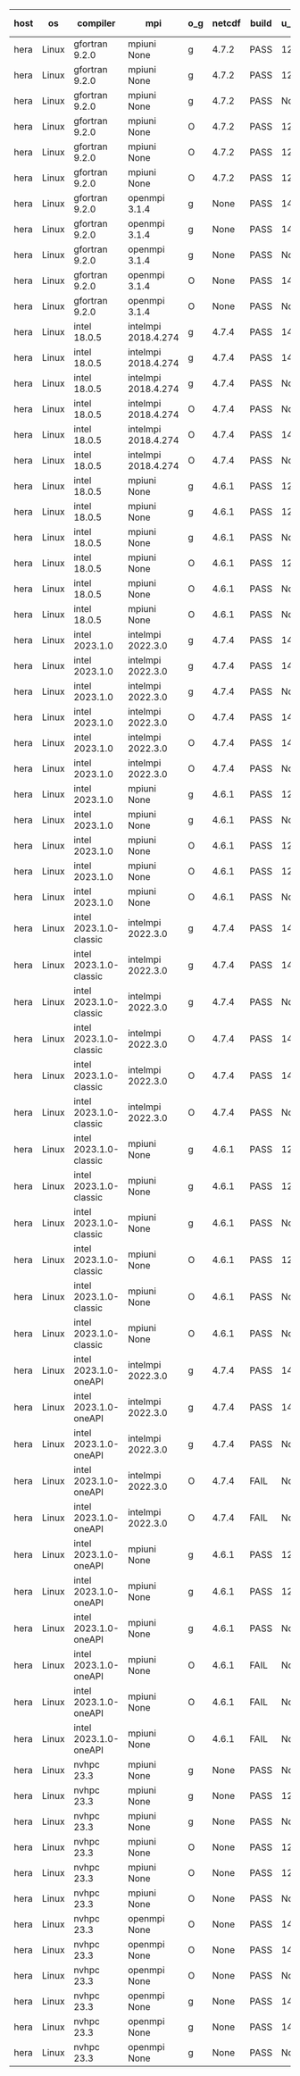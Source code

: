 

| host     | os       | compiler                              | mpi                      | o_g        | netcdf        | build       | u_pass          | u_fail          | s_pass            | s_fail            | e_pass             | e_fail             | nuopc_pass       | nuopc_fail       | artifacts link          |
|----------|----------|---------------------------------------|--------------------------|------------|---------------|-------------|-----------------|-----------------|-------------------|-------------------|--------------------|--------------------|------------------|------------------|-------------------------|
| hera | Linux | gfortran 9.2.0 | mpiuni None  | g | 4.7.2  | PASS | 12425 | 0 | 8 | 0 | 44 | 0 | None | None | <a href="https://github.com/esmf-org/esmf-test-artifacts/tree/6571318aa1c6e5cad2ed03b48048fee2e1c5d7a0/patch_8.6.1/gfortran/9.2.0/g/mpiuni/None" target="_blank">6571318</a> | 
| hera | Linux | gfortran 9.2.0 | mpiuni None  | g | 4.7.2  | PASS | 12425 | 0 | 8 | 0 | 44 | 0 | None | None | <a href="https://github.com/esmf-org/esmf-test-artifacts/tree/788690bb56863e2be959a1660f7dc45863ab817e/patch_8.6.1/gfortran/9.2.0/g/mpiuni/None" target="_blank">788690b</a> | 
| hera | Linux | gfortran 9.2.0 | mpiuni None  | g | 4.7.2  | PASS | None | None | None | None | None | None | None | None | <a href="https://github.com/esmf-org/esmf-test-artifacts/tree/d4894483450406f1ec0d81b2acf37e9223fd93e4/patch_8.6.1/gfortran/9.2.0/g/mpiuni/None" target="_blank">d489448</a> | 
| hera | Linux | gfortran 9.2.0 | mpiuni None  | O | 4.7.2  | PASS | 12425 | 0 | 8 | 0 | 44 | 0 | None | None | <a href="https://github.com/esmf-org/esmf-test-artifacts/tree/08854df3c5f1fcbbe8e427ac4c4295347701a669/patch_8.6.1/gfortran/9.2.0/O/mpiuni/None" target="_blank">08854df</a> | 
| hera | Linux | gfortran 9.2.0 | mpiuni None  | O | 4.7.2  | PASS | 12425 | 0 | 8 | 0 | 44 | 0 | None | None | <a href="https://github.com/esmf-org/esmf-test-artifacts/tree/c6dd1b7205f8e496aa40c4339c0eacad3ef20bfe/patch_8.6.1/gfortran/9.2.0/O/mpiuni/None" target="_blank">c6dd1b7</a> | 
| hera | Linux | gfortran 9.2.0 | mpiuni None  | O | 4.7.2  | PASS | 12425 | 0 | 8 | 0 | 44 | 0 | None | None | <a href="https://github.com/esmf-org/esmf-test-artifacts/tree/f04cfd96e2c6280e49be072238d706d8ca594b3b/patch_8.6.1/gfortran/9.2.0/O/mpiuni/None" target="_blank">f04cfd9</a> | 
| hera | Linux | gfortran 9.2.0 | openmpi 3.1.4  | g | None  | PASS | 14093 | 0 | 49 | 0 | 81 | 0 | 47 | 0 | <a href="https://github.com/esmf-org/esmf-test-artifacts/tree/4dd51dbd5a17562de2aa3016b6054b9aaf690238/patch_8.6.1/gfortran/9.2.0/g/openmpi/3.1.4" target="_blank">4dd51db</a> | 
| hera | Linux | gfortran 9.2.0 | openmpi 3.1.4  | g | None  | PASS | 14093 | 0 | 49 | 0 | 81 | 0 | 47 | 0 | <a href="https://github.com/esmf-org/esmf-test-artifacts/tree/8c249f0fa3f755b058a9fe51d72e4c6ccb6e671b/patch_8.6.1/gfortran/9.2.0/g/openmpi/3.1.4" target="_blank">8c249f0</a> | 
| hera | Linux | gfortran 9.2.0 | openmpi 3.1.4  | g | None  | PASS | None | None | None | None | None | None | None | None | <a href="https://github.com/esmf-org/esmf-test-artifacts/tree/a481c4ed667647fceaaaa41d5b6291da348b5134/patch_8.6.1/gfortran/9.2.0/g/openmpi/3.1.4" target="_blank">a481c4e</a> | 
| hera | Linux | gfortran 9.2.0 | openmpi 3.1.4  | O | None  | PASS | 14093 | 0 | 49 | 0 | 81 | 0 | 47 | 0 | <a href="https://github.com/esmf-org/esmf-test-artifacts/tree/ab86570d26b1be57812d87d4d1951d623d7a0010/patch_8.6.1/gfortran/9.2.0/O/openmpi/3.1.4" target="_blank">ab86570</a> | 
| hera | Linux | gfortran 9.2.0 | openmpi 3.1.4  | O | None  | PASS | None | None | None | None | None | None | None | None | <a href="https://github.com/esmf-org/esmf-test-artifacts/tree/664100ea3edd4001409cd6b6b0e274de83b587a3/patch_8.6.1/gfortran/9.2.0/O/openmpi/3.1.4" target="_blank">664100e</a> | 
| hera | Linux | intel 18.0.5 | intelmpi 2018.4.274  | g | 4.7.4  | PASS | 14093 | 0 | 49 | 0 | 81 | 0 | 47 | 0 | <a href="https://github.com/esmf-org/esmf-test-artifacts/tree/6dc74e7dc616d0a2f076d053dd34ab80524cd268/patch_8.6.1/intel/18.0.5/g/intelmpi/2018.4.274" target="_blank">6dc74e7</a> | 
| hera | Linux | intel 18.0.5 | intelmpi 2018.4.274  | g | 4.7.4  | PASS | 14093 | 0 | 49 | 0 | 81 | 0 | 47 | 0 | <a href="https://github.com/esmf-org/esmf-test-artifacts/tree/48d8c3386b62f87faf03e3badc41430c7663058c/patch_8.6.1/intel/18.0.5/g/intelmpi/2018.4.274" target="_blank">48d8c33</a> | 
| hera | Linux | intel 18.0.5 | intelmpi 2018.4.274  | g | 4.7.4  | PASS | None | None | None | None | None | None | None | None | <a href="https://github.com/esmf-org/esmf-test-artifacts/tree/5ca205b8f7b96f199bd3fe4a7e80ef5789f7ed88/patch_8.6.1/intel/18.0.5/g/intelmpi/2018.4.274" target="_blank">5ca205b</a> | 
| hera | Linux | intel 18.0.5 | intelmpi 2018.4.274  | O | 4.7.4  | PASS | None | None | None | None | None | None | None | None | <a href="https://github.com/esmf-org/esmf-test-artifacts/tree/f17caa2e05b4b5f33d82ee6a7843685a87ec06bd/patch_8.6.1/intel/18.0.5/O/intelmpi/2018.4.274" target="_blank">f17caa2</a> | 
| hera | Linux | intel 18.0.5 | intelmpi 2018.4.274  | O | 4.7.4  | PASS | 14093 | 0 | 49 | 0 | 81 | 0 | 47 | 0 | <a href="https://github.com/esmf-org/esmf-test-artifacts/tree/0e4cb3918434292408ebe2c223c1f7d01750469b/patch_8.6.1/intel/18.0.5/O/intelmpi/2018.4.274" target="_blank">0e4cb39</a> | 
| hera | Linux | intel 18.0.5 | intelmpi 2018.4.274  | O | 4.7.4  | PASS | None | None | None | None | None | None | None | None | <a href="https://github.com/esmf-org/esmf-test-artifacts/tree/f7f0a01ba15019c8ca0baaa152d5a04bb6a3c184/patch_8.6.1/intel/18.0.5/O/intelmpi/2018.4.274" target="_blank">f7f0a01</a> | 
| hera | Linux | intel 18.0.5 | mpiuni None  | g | 4.6.1  | PASS | 12425 | 0 | 8 | 0 | 44 | 0 | None | None | <a href="https://github.com/esmf-org/esmf-test-artifacts/tree/e3052666d86c15685edd246ee2c79c350bb447e8/patch_8.6.1/intel/18.0.5/g/mpiuni/None" target="_blank">e305266</a> | 
| hera | Linux | intel 18.0.5 | mpiuni None  | g | 4.6.1  | PASS | 12425 | 0 | 8 | 0 | 44 | 0 | None | None | <a href="https://github.com/esmf-org/esmf-test-artifacts/tree/72a2e204b7da58966257105560ae9830fa39ae02/patch_8.6.1/intel/18.0.5/g/mpiuni/None" target="_blank">72a2e20</a> | 
| hera | Linux | intel 18.0.5 | mpiuni None  | g | 4.6.1  | PASS | None | None | None | None | None | None | None | None | <a href="https://github.com/esmf-org/esmf-test-artifacts/tree/9f184bf89d644abf9a2d84872e142e137bc78baf/patch_8.6.1/intel/18.0.5/g/mpiuni/None" target="_blank">9f184bf</a> | 
| hera | Linux | intel 18.0.5 | mpiuni None  | O | 4.6.1  | PASS | 12425 | 0 | 8 | 0 | 44 | 0 | None | None | <a href="https://github.com/esmf-org/esmf-test-artifacts/tree/f569ef7138d1b552ce01888a56e8676fe4a6d1ea/patch_8.6.1/intel/18.0.5/O/mpiuni/None" target="_blank">f569ef7</a> | 
| hera | Linux | intel 18.0.5 | mpiuni None  | O | 4.6.1  | PASS | None | None | None | None | None | None | None | None | <a href="https://github.com/esmf-org/esmf-test-artifacts/tree/b1b5ad70615d575c266bfcd72f5c9aea7d661f21/patch_8.6.1/intel/18.0.5/O/mpiuni/None" target="_blank">b1b5ad7</a> | 
| hera | Linux | intel 18.0.5 | mpiuni None  | O | 4.6.1  | PASS | None | None | None | None | None | None | None | None | <a href="https://github.com/esmf-org/esmf-test-artifacts/tree/69740ce43831e2207a05324871d16e18f9c0d58f/patch_8.6.1/intel/18.0.5/O/mpiuni/None" target="_blank">69740ce</a> | 
| hera | Linux | intel 2023.1.0 | intelmpi 2022.3.0  | g | 4.7.4  | PASS | 14093 | 0 | 49 | 0 | 81 | 0 | 47 | 0 | <a href="https://github.com/esmf-org/esmf-test-artifacts/tree/a79c0636ad5025b275eed8b766e9e5d83cf40e02/patch_8.6.1/intel/2023.1.0/g/intelmpi/2022.3.0" target="_blank">a79c063</a> | 
| hera | Linux | intel 2023.1.0 | intelmpi 2022.3.0  | g | 4.7.4  | PASS | 14093 | 0 | 49 | 0 | 81 | 0 | 47 | 0 | <a href="https://github.com/esmf-org/esmf-test-artifacts/tree/dba63ff656fadaaabd1a13f1d829c8359e95096c/patch_8.6.1/intel/2023.1.0/g/intelmpi/2022.3.0" target="_blank">dba63ff</a> | 
| hera | Linux | intel 2023.1.0 | intelmpi 2022.3.0  | g | 4.7.4  | PASS | None | None | None | None | None | None | None | None | <a href="https://github.com/esmf-org/esmf-test-artifacts/tree/0fe6ddda224e518d9eee857fd032a6a8fb181fb7/patch_8.6.1/intel/2023.1.0/g/intelmpi/2022.3.0" target="_blank">0fe6ddd</a> | 
| hera | Linux | intel 2023.1.0 | intelmpi 2022.3.0  | O | 4.7.4  | PASS | 14093 | 0 | 49 | 0 | 81 | 0 | 47 | 0 | <a href="https://github.com/esmf-org/esmf-test-artifacts/tree/627b1b6b90de4d04f06a166faaad4f1cd8f11238/patch_8.6.1/intel/2023.1.0/O/intelmpi/2022.3.0" target="_blank">627b1b6</a> | 
| hera | Linux | intel 2023.1.0 | intelmpi 2022.3.0  | O | 4.7.4  | PASS | 14093 | 0 | 49 | 0 | 81 | 0 | 47 | 0 | <a href="https://github.com/esmf-org/esmf-test-artifacts/tree/816b1cf069a9defb9406c5344900e573edd3e9fb/patch_8.6.1/intel/2023.1.0/O/intelmpi/2022.3.0" target="_blank">816b1cf</a> | 
| hera | Linux | intel 2023.1.0 | intelmpi 2022.3.0  | O | 4.7.4  | PASS | None | None | None | None | None | None | None | None | <a href="https://github.com/esmf-org/esmf-test-artifacts/tree/fe87b54f29386eb2d19596b0efed4158b5896ec0/patch_8.6.1/intel/2023.1.0/O/intelmpi/2022.3.0" target="_blank">fe87b54</a> | 
| hera | Linux | intel 2023.1.0 | mpiuni None  | g | 4.6.1  | PASS | 12425 | 0 | 8 | 0 | 44 | 0 | None | None | <a href="https://github.com/esmf-org/esmf-test-artifacts/tree/d4dec67af12840456c67b78a17eaf3c981f6018e/patch_8.6.1/intel/2023.1.0/g/mpiuni/None" target="_blank">d4dec67</a> | 
| hera | Linux | intel 2023.1.0 | mpiuni None  | g | 4.6.1  | PASS | None | None | None | None | None | None | None | None | <a href="https://github.com/esmf-org/esmf-test-artifacts/tree/653fe004a4dffdd79ec70ba161ac64ceb943bf2d/patch_8.6.1/intel/2023.1.0/g/mpiuni/None" target="_blank">653fe00</a> | 
| hera | Linux | intel 2023.1.0 | mpiuni None  | O | 4.6.1  | PASS | 12425 | 0 | 8 | 0 | 44 | 0 | None | None | <a href="https://github.com/esmf-org/esmf-test-artifacts/tree/eef23ed5e10fc4b8306ff814613e0e043b9567d3/patch_8.6.1/intel/2023.1.0/O/mpiuni/None" target="_blank">eef23ed</a> | 
| hera | Linux | intel 2023.1.0 | mpiuni None  | O | 4.6.1  | PASS | 12425 | 0 | 8 | 0 | 44 | 0 | None | None | <a href="https://github.com/esmf-org/esmf-test-artifacts/tree/dab583184e356fbeb19ba049defdbf77bb151e2e/patch_8.6.1/intel/2023.1.0/O/mpiuni/None" target="_blank">dab5831</a> | 
| hera | Linux | intel 2023.1.0 | mpiuni None  | O | 4.6.1  | PASS | None | None | None | None | None | None | None | None | <a href="https://github.com/esmf-org/esmf-test-artifacts/tree/2997d8bba9d67f4cc055459627d8e1f56ebc165a/patch_8.6.1/intel/2023.1.0/O/mpiuni/None" target="_blank">2997d8b</a> | 
| hera | Linux | intel 2023.1.0-classic | intelmpi 2022.3.0  | g | 4.7.4  | PASS | 14093 | 0 | 49 | 0 | 81 | 0 | 47 | 0 | <a href="https://github.com/esmf-org/esmf-test-artifacts/tree/4648d34a79be26caef096d57171e814d040e6206/patch_8.6.1/intel/2023.1.0-classic/g/intelmpi/2022.3.0" target="_blank">4648d34</a> | 
| hera | Linux | intel 2023.1.0-classic | intelmpi 2022.3.0  | g | 4.7.4  | PASS | 14093 | 0 | 49 | 0 | 81 | 0 | 47 | 0 | <a href="https://github.com/esmf-org/esmf-test-artifacts/tree/daaf1e99ba95254b91b4ba8e4079830655f682ea/patch_8.6.1/intel/2023.1.0-classic/g/intelmpi/2022.3.0" target="_blank">daaf1e9</a> | 
| hera | Linux | intel 2023.1.0-classic | intelmpi 2022.3.0  | g | 4.7.4  | PASS | None | None | None | None | None | None | None | None | <a href="https://github.com/esmf-org/esmf-test-artifacts/tree/b434bed8359151a24e81f93e4fb9f0a4a43ea9bd/patch_8.6.1/intel/2023.1.0-classic/g/intelmpi/2022.3.0" target="_blank">b434bed</a> | 
| hera | Linux | intel 2023.1.0-classic | intelmpi 2022.3.0  | O | 4.7.4  | PASS | 14093 | 0 | 49 | 0 | 81 | 0 | 47 | 0 | <a href="https://github.com/esmf-org/esmf-test-artifacts/tree/225a6029a31446ac8cc41fe9727d68740a47c3b1/patch_8.6.1/intel/2023.1.0-classic/O/intelmpi/2022.3.0" target="_blank">225a602</a> | 
| hera | Linux | intel 2023.1.0-classic | intelmpi 2022.3.0  | O | 4.7.4  | PASS | 14093 | 0 | 49 | 0 | 81 | 0 | 47 | 0 | <a href="https://github.com/esmf-org/esmf-test-artifacts/tree/4f04fa4c027b29926ca9b78884c48167417df686/patch_8.6.1/intel/2023.1.0-classic/O/intelmpi/2022.3.0" target="_blank">4f04fa4</a> | 
| hera | Linux | intel 2023.1.0-classic | intelmpi 2022.3.0  | O | 4.7.4  | PASS | None | None | None | None | None | None | None | None | <a href="https://github.com/esmf-org/esmf-test-artifacts/tree/c99a58351ae514d7c82d8df1fa801b59b1e7b40d/patch_8.6.1/intel/2023.1.0-classic/O/intelmpi/2022.3.0" target="_blank">c99a583</a> | 
| hera | Linux | intel 2023.1.0-classic | mpiuni None  | g | 4.6.1  | PASS | 12425 | 0 | 8 | 0 | 44 | 0 | None | None | <a href="https://github.com/esmf-org/esmf-test-artifacts/tree/4c78212c76a0ca1d77f7cfb98c65fc3fb7f6b4fa/patch_8.6.1/intel/2023.1.0-classic/g/mpiuni/None" target="_blank">4c78212</a> | 
| hera | Linux | intel 2023.1.0-classic | mpiuni None  | g | 4.6.1  | PASS | 12425 | 0 | 8 | 0 | 44 | 0 | None | None | <a href="https://github.com/esmf-org/esmf-test-artifacts/tree/10e2f79af808fa4caa12ceb14079d55c06b46737/patch_8.6.1/intel/2023.1.0-classic/g/mpiuni/None" target="_blank">10e2f79</a> | 
| hera | Linux | intel 2023.1.0-classic | mpiuni None  | g | 4.6.1  | PASS | None | None | None | None | None | None | None | None | <a href="https://github.com/esmf-org/esmf-test-artifacts/tree/ebbc1b7c004e07638be77f8574538c772316fe33/patch_8.6.1/intel/2023.1.0-classic/g/mpiuni/None" target="_blank">ebbc1b7</a> | 
| hera | Linux | intel 2023.1.0-classic | mpiuni None  | O | 4.6.1  | PASS | 12425 | 0 | 8 | 0 | 44 | 0 | None | None | <a href="https://github.com/esmf-org/esmf-test-artifacts/tree/160d58b8f528b62ad4a7008769defbc124fcbe6b/patch_8.6.1/intel/2023.1.0-classic/O/mpiuni/None" target="_blank">160d58b</a> | 
| hera | Linux | intel 2023.1.0-classic | mpiuni None  | O | 4.6.1  | PASS | None | None | None | None | None | None | None | None | <a href="https://github.com/esmf-org/esmf-test-artifacts/tree/a9f2beab631817bd4f1362224623c8439025aedf/patch_8.6.1/intel/2023.1.0-classic/O/mpiuni/None" target="_blank">a9f2bea</a> | 
| hera | Linux | intel 2023.1.0-classic | mpiuni None  | O | 4.6.1  | PASS | None | None | None | None | None | None | None | None | <a href="https://github.com/esmf-org/esmf-test-artifacts/tree/d16f0f186f41f1149afd925b0d4b4647633c279a/patch_8.6.1/intel/2023.1.0-classic/O/mpiuni/None" target="_blank">d16f0f1</a> | 
| hera | Linux | intel 2023.1.0-oneAPI | intelmpi 2022.3.0  | g | 4.7.4  | PASS | 14093 | 0 | 49 | 0 | 81 | 0 | 47 | 0 | <a href="https://github.com/esmf-org/esmf-test-artifacts/tree/852ef8d14e54038eef6bb450836cdbee1b54f962/patch_8.6.1/intel/2023.1.0-oneAPI/g/intelmpi/2022.3.0" target="_blank">852ef8d</a> | 
| hera | Linux | intel 2023.1.0-oneAPI | intelmpi 2022.3.0  | g | 4.7.4  | PASS | 14093 | 0 | 49 | 0 | 81 | 0 | 47 | 0 | <a href="https://github.com/esmf-org/esmf-test-artifacts/tree/2b2486542fb3dc8133394f24aa160ba8f3badd44/patch_8.6.1/intel/2023.1.0-oneAPI/g/intelmpi/2022.3.0" target="_blank">2b24865</a> | 
| hera | Linux | intel 2023.1.0-oneAPI | intelmpi 2022.3.0  | g | 4.7.4  | PASS | None | None | None | None | None | None | None | None | <a href="https://github.com/esmf-org/esmf-test-artifacts/tree/2c60c47db631f959c98e078bfed982919604df32/patch_8.6.1/intel/2023.1.0-oneAPI/g/intelmpi/2022.3.0" target="_blank">2c60c47</a> | 
| hera | Linux | intel 2023.1.0-oneAPI | intelmpi 2022.3.0  | O | 4.7.4  | FAIL | None | None | None | None | None | None | None | None | <a href="https://github.com/esmf-org/esmf-test-artifacts/tree/9a5621f8d078d6bf7a8b03335de94be4ca8311e1/patch_8.6.1/intel/2023.1.0-oneAPI/O/intelmpi/2022.3.0" target="_blank">9a5621f</a> | 
| hera | Linux | intel 2023.1.0-oneAPI | intelmpi 2022.3.0  | O | 4.7.4  | FAIL | None | None | None | None | None | None | None | None | <a href="https://github.com/esmf-org/esmf-test-artifacts/tree/e2451d6e509b541a705e744b836ebb51ca5c16b8/patch_8.6.1/intel/2023.1.0-oneAPI/O/intelmpi/2022.3.0" target="_blank">e2451d6</a> | 
| hera | Linux | intel 2023.1.0-oneAPI | mpiuni None  | g | 4.6.1  | PASS | 12425 | 0 | 8 | 0 | 44 | 0 | None | None | <a href="https://github.com/esmf-org/esmf-test-artifacts/tree/1ce0eec561427e08bc867fb4188119c5c2d10159/patch_8.6.1/intel/2023.1.0-oneAPI/g/mpiuni/None" target="_blank">1ce0eec</a> | 
| hera | Linux | intel 2023.1.0-oneAPI | mpiuni None  | g | 4.6.1  | PASS | 12425 | 0 | 8 | 0 | 44 | 0 | None | None | <a href="https://github.com/esmf-org/esmf-test-artifacts/tree/1d29eb8371cf900841e7018990b28307902ff775/patch_8.6.1/intel/2023.1.0-oneAPI/g/mpiuni/None" target="_blank">1d29eb8</a> | 
| hera | Linux | intel 2023.1.0-oneAPI | mpiuni None  | g | 4.6.1  | PASS | None | None | None | None | None | None | None | None | <a href="https://github.com/esmf-org/esmf-test-artifacts/tree/d024b9748684dd36308149ffb01b33cc5dc3fb9b/patch_8.6.1/intel/2023.1.0-oneAPI/g/mpiuni/None" target="_blank">d024b97</a> | 
| hera | Linux | intel 2023.1.0-oneAPI | mpiuni None  | O | 4.6.1  | FAIL | None | None | None | None | None | None | None | None | <a href="https://github.com/esmf-org/esmf-test-artifacts/tree/a1ad93f3db23f3250af2b6e539cdd661d400288e/patch_8.6.1/intel/2023.1.0-oneAPI/O/mpiuni/None" target="_blank">a1ad93f</a> | 
| hera | Linux | intel 2023.1.0-oneAPI | mpiuni None  | O | 4.6.1  | FAIL | None | None | None | None | None | None | None | None | <a href="https://github.com/esmf-org/esmf-test-artifacts/tree/be712a09b588c7b33ecede39a8b99b8e313dbc16/patch_8.6.1/intel/2023.1.0-oneAPI/O/mpiuni/None" target="_blank">be712a0</a> | 
| hera | Linux | intel 2023.1.0-oneAPI | mpiuni None  | O | 4.6.1  | FAIL | None | None | None | None | None | None | None | None | <a href="https://github.com/esmf-org/esmf-test-artifacts/tree/5bfd882fe559588328fbd83c831d8bfef3671b9b/patch_8.6.1/intel/2023.1.0-oneAPI/O/mpiuni/None" target="_blank">5bfd882</a> | 
| hera | Linux | nvhpc 23.3 | mpiuni None  | g | None  | PASS | None | None | None | None | None | None | None | None | <a href="https://github.com/esmf-org/esmf-test-artifacts/tree/00b0b0343c27e6e14c763832e348faf4ef4b01d2/patch_8.6.1/nvhpc/23.3/g/mpiuni/None" target="_blank">00b0b03</a> | 
| hera | Linux | nvhpc 23.3 | mpiuni None  | g | None  | PASS | 12425 | 0 | 8 | 0 | 44 | 0 | None | None | <a href="https://github.com/esmf-org/esmf-test-artifacts/tree/1c5f8c7b951f2f0ffc6bef9a9ce9b3b5562c3594/patch_8.6.1/nvhpc/23.3/g/mpiuni/None" target="_blank">1c5f8c7</a> | 
| hera | Linux | nvhpc 23.3 | mpiuni None  | g | None  | PASS | None | None | None | None | None | None | None | None | <a href="https://github.com/esmf-org/esmf-test-artifacts/tree/1c7cac348bff241028789a671062b8b000004ed1/patch_8.6.1/nvhpc/23.3/g/mpiuni/None" target="_blank">1c7cac3</a> | 
| hera | Linux | nvhpc 23.3 | mpiuni None  | O | None  | PASS | 12425 | 0 | 8 | 0 | 44 | 0 | None | None | <a href="https://github.com/esmf-org/esmf-test-artifacts/tree/665682f9bc7faa2e867fbba7c5bb207c01b5ff3c/patch_8.6.1/nvhpc/23.3/O/mpiuni/None" target="_blank">665682f</a> | 
| hera | Linux | nvhpc 23.3 | mpiuni None  | O | None  | PASS | 12425 | 0 | 8 | 0 | 44 | 0 | None | None | <a href="https://github.com/esmf-org/esmf-test-artifacts/tree/6dede87810a865edf4a1c309cbc8c7f4da895f06/patch_8.6.1/nvhpc/23.3/O/mpiuni/None" target="_blank">6dede87</a> | 
| hera | Linux | nvhpc 23.3 | mpiuni None  | O | None  | PASS | None | None | None | None | None | None | None | None | <a href="https://github.com/esmf-org/esmf-test-artifacts/tree/403bfb04e0bfe6c6c6244d214c033be2d8fffd21/patch_8.6.1/nvhpc/23.3/O/mpiuni/None" target="_blank">403bfb0</a> | 
| hera | Linux | nvhpc 23.3 | openmpi None  | O | None  | PASS | 14093 | 0 | 49 | 0 | 81 | 0 | 47 | 0 | <a href="https://github.com/esmf-org/esmf-test-artifacts/tree/4362002524793e5b804514e4451890e529faf7e7/patch_8.6.1/nvhpc/23.3/O/openmpi/None" target="_blank">4362002</a> | 
| hera | Linux | nvhpc 23.3 | openmpi None  | O | None  | PASS | 14093 | 0 | 49 | 0 | 81 | 0 | 47 | 0 | <a href="https://github.com/esmf-org/esmf-test-artifacts/tree/f2a2fdea7ff4e65fb23ddab68d4bb06f7295e14c/patch_8.6.1/nvhpc/23.3/O/openmpi/None" target="_blank">f2a2fde</a> | 
| hera | Linux | nvhpc 23.3 | openmpi None  | O | None  | PASS | None | None | None | None | None | None | None | None | <a href="https://github.com/esmf-org/esmf-test-artifacts/tree/fd1bf52f57187137f990d3fea1b5d6417c7c888c/patch_8.6.1/nvhpc/23.3/O/openmpi/None" target="_blank">fd1bf52</a> | 
| hera | Linux | nvhpc 23.3 | openmpi None  | g | None  | PASS | 14093 | 0 | 49 | 0 | 81 | 0 | 47 | 0 | <a href="https://github.com/esmf-org/esmf-test-artifacts/tree/f44ffd93b866ccc47bf61af4870bc6cc85dc7afd/patch_8.6.1/nvhpc/23.3/g/openmpi/None" target="_blank">f44ffd9</a> | 
| hera | Linux | nvhpc 23.3 | openmpi None  | g | None  | PASS | 14093 | 0 | 49 | 0 | 81 | 0 | 47 | 0 | <a href="https://github.com/esmf-org/esmf-test-artifacts/tree/7a43c435fe703b55d82b6207844d7e83c2ea8b54/patch_8.6.1/nvhpc/23.3/g/openmpi/None" target="_blank">7a43c43</a> | 
| hera | Linux | nvhpc 23.3 | openmpi None  | g | None  | PASS | None | None | None | None | None | None | None | None | <a href="https://github.com/esmf-org/esmf-test-artifacts/tree/892f3872ab4195a2700451fb2ee136677141aaee/patch_8.6.1/nvhpc/23.3/g/openmpi/None" target="_blank">892f387</a> | 
